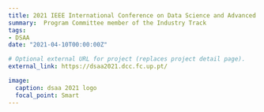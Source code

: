 ```yaml
---
title: 2021 IEEE International Conference on Data Science and Advanced Analytics (DSAA2021)
summary:  Program Committee member of the Industry Track
tags:
- DSAA
date: "2021-04-10T00:00:00Z"

# Optional external URL for project (replaces project detail page).
external_link: https://dsaa2021.dcc.fc.up.pt/

image:
  caption: dsaa 2021 logo
  focal_point: Smart
---
```

